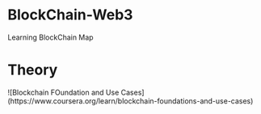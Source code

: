 # BlockChain-Web3
Learning BlockChain Map
<h1>Theory</h1>
![Blockchain FOundation and Use Cases](https://www.coursera.org/learn/blockchain-foundations-and-use-cases)
